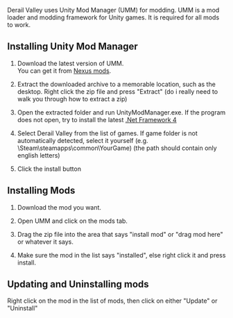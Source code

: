 Derail Valley uses Unity Mod Manager (UMM) for modding.
UMM is a mod loader and modding framework for Unity games.
It is required for all mods to work.


Installing Unity Mod Manager
------------------

1. Download the latest version of UMM.  
   You can get it from [Nexus mods][umm-page].

2. Extract the downloaded archive to a memorable location, such as the desktop.
   Right click the zip file and press "Extract" (do i really need to walk you through how to extract a zip)

3. Open the extracted folder and run UnityModManager.exe.
   If the program does not open, try to install the latest [.Net Framework 4][dotnet-framework]

4. Select Derail Valley from the list of games.
   If game folder is not automatically detected, select it yourself (e.g. \Steam\steamapps\common\YourGame\) (the path should contain only english letters)

5. Click the install button


Installing Mods
--------------------------------

1. Download the mod you want.

2. Open UMM and click on the mods tab.

4. Drag the zip file into the area that says "install mod" or "drag mod here" or whatever it says.

5. Make sure the mod in the list says "installed", else right click it and press install.


Updating and Uninstalling mods
--------------------------------

Right click on the mod in the list of mods, then click on either "Update" or "Uninstall"


[umm-page]: https://www.nexusmods.com/site/mods/21
[dotnet-framework]: https://dotnet.microsoft.com/en-us/download/dotnet-framework/net472